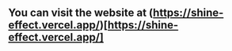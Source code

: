 ## You can visit the website at (https://shine-effect.vercel.app/)[https://shine-effect.vercel.app/]

